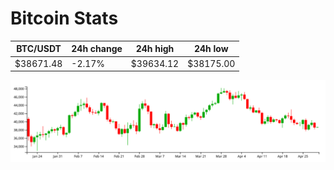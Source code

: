# Bitcoin Stats

BTC/USDT|24h change|24h high|24h low|
|---|---|---|---|
|$38671.48|-2.17%|$39634.12|$38175.00|

<img src="./chart.svg">
